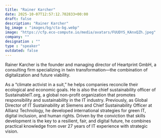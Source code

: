 ```yaml
---
title: "Rainer Karcher"
date: 2025-10-07T12:57:12.702833+00:00
draft: false
description: "Rainer Karcher"
bg_image : "images/bg/cta-bg.webp"
image: "https://cfp.eco-compute.io/media/avatars/FUUDYS_KAnxQZh.jpeg"
company: ""
designation : ""
type : "speaker"
outdated: false
---
```


Rainer Karcher is the founder and managing director of Heartprint GmbH, a consulting firm specializing in twin transformation—the combination of digitalization and future viability. 

As a “climate activist in a suit,” he helps companies reconcile their ecological and economic goals. He is also the chief sustainability officer of SustainableIT.org, a global non-profit organization that promotes responsibility and sustainability in the IT industry. 
Previously, as Global Director of IT Sustainability at Siemens and Chief Sustainability Officer at Allianz Technology, he developed international strategies for green IT, digital inclusion, and human rights. Driven by the conviction that skills development is the key to a resilient, fair, and digital future, he combines practical knowledge from over 27 years of IT experience with strategic vision.

